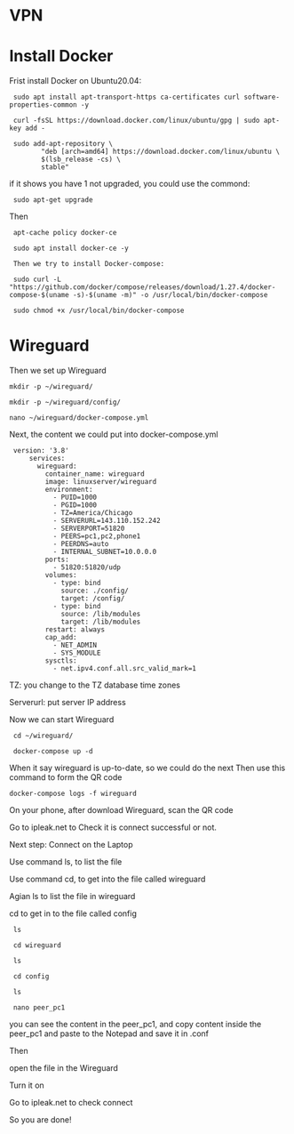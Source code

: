 # VPN
# Install Docker
Frist install Docker on Ubuntu20.04:
         
	 sudo apt install apt-transport-https ca-certificates curl software-properties-common -y
         
	 curl -fsSL https://download.docker.com/linux/ubuntu/gpg | sudo apt-key add -
         
	 sudo add-apt-repository \
            "deb [arch=amd64] https://download.docker.com/linux/ubuntu \
            $(lsb_release -cs) \
            stable"
if it shows you have 1 not upgraded, you could use the commond: 
	 
	 sudo apt-get upgrade
Then
	 
	 apt-cache policy docker-ce
	 
	 sudo apt install docker-ce -y
	 
	 Then we try to install Docker-compose:
	 
	 sudo curl -L "https://github.com/docker/compose/releases/download/1.27.4/docker-compose-$(uname -s)-$(uname -m)" -o /usr/local/bin/docker-compose
	 
	 sudo chmod +x /usr/local/bin/docker-compose
# Wireguard	 
Then we set up Wireguard
	
	mkdir -p ~/wireguard/
        
	mkdir -p ~/wireguard/config/
        
	nano ~/wireguard/docker-compose.yml
Next, the content we could put into docker-compose.yml                               
         
	 version: '3.8'
         services:
           wireguard:
             container_name: wireguard
             image: linuxserver/wireguard
             environment:
               - PUID=1000
               - PGID=1000
               - TZ=America/Chicago
               - SERVERURL=143.110.152.242
               - SERVERPORT=51820
               - PEERS=pc1,pc2,phone1
               - PEERDNS=auto
               - INTERNAL_SUBNET=10.0.0.0
             ports:
               - 51820:51820/udp
             volumes:
               - type: bind
                 source: ./config/
                 target: /config/
               - type: bind
                 source: /lib/modules
                 target: /lib/modules
             restart: always
             cap_add:
               - NET_ADMIN
               - SYS_MODULE
             sysctls:
               - net.ipv4.conf.all.src_valid_mark=1
TZ: you change to the TZ database time zones

Serverurl: put server IP address

Now we can start Wireguard
         
	 cd ~/wireguard/
         
	 docker-compose up -d
When it say wireguard is up-to-date, so we could do the next
Then use this command to form the QR code
        
	docker-compose logs -f wireguard
On your phone, after download Wireguard, scan the QR code

Go to ipleak.net to Check it is connect successful or not.

Next step: Connect on the Laptop

Use command ls, to list the file

Use command cd, to get into the file called wireguard

Agian ls to list the file in wireguard

cd to get in to the file called config
         
	 ls
         
	 cd wireguard
         
	 ls
         
	 cd config
         
	 ls
         
	 nano peer_pc1
you can see the content in the peer_pc1, and copy content inside the peer_pc1 and paste to the Notepad and save it in .conf

Then 

open the file in the Wireguard

Turn it on

Go to ipleak.net to check connect

So you are done!
